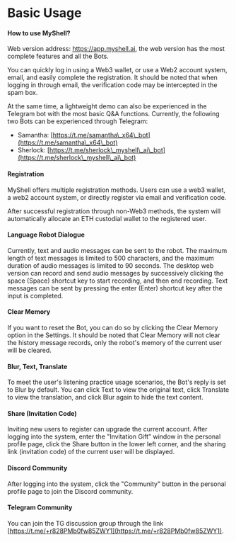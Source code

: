 # Basic Usage

#### How to use MyShell?

Web version address: https://app.myshell.ai, the web version has the most complete features and all the Bots.

You can quickly log in using a Web3 wallet, or use a Web2 account system, email, and easily complete the registration. It should be noted that when logging in through email, the verification code may be intercepted in the spam box.

At the same time, a lightweight demo can also be experienced in the Telegram bot with the most basic Q&A functions. Currently, the following two Bots can be experienced through Telegram:

* Samantha: [https://t.me/samantha\_x64\_bot](https://t.me/samantha\_x64\_bot)
* Sherlock: [https://t.me/sherlock\_myshell\_ai\_bot](https://t.me/sherlock\_myshell\_ai\_bot)

#### Registration

MyShell offers multiple registration methods. Users can use a web3 wallet, a web2 account system, or directly register via email and verification code.

After successful registration through non-Web3 methods, the system will automatically allocate an ETH custodial wallet to the registered user.

#### Language Robot Dialogue

Currently, text and audio messages can be sent to the robot. The maximum length of text messages is limited to 500 characters, and the maximum duration of audio messages is limited to 90 seconds. The desktop web version can record and send audio messages by successively clicking the space (Space) shortcut key to start recording, and then end recording. Text messages can be sent by pressing the enter (Enter) shortcut key after the input is completed.

#### Clear Memory

If you want to reset the Bot, you can do so by clicking the Clear Memory option in the Settings. It should be noted that Clear Memory will not clear the history message records, only the robot's memory of the current user will be cleared.

#### Blur, Text, Translate

To meet the user's listening practice usage scenarios, the Bot's reply is set to Blur by default. You can click Text to view the original text, click Translate to view the translation, and click Blur again to hide the text content.

#### Share (Invitation Code)

Inviting new users to register can upgrade the current account. After logging into the system, enter the "Invitation Gift" window in the personal profile page, click the Share button in the lower left corner, and the sharing link (invitation code) of the current user will be displayed.

#### Discord Community

After logging into the system, click the "Community" button in the personal profile page to join the Discord community.

#### Telegram Community

You can join the TG discussion group through the link [https://t.me/+r828PMb0fw85ZWY1](https://t.me/+r828PMb0fw85ZWY1).